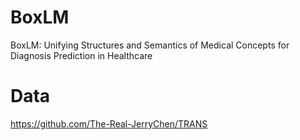 # BoxLM
BoxLM: Unifying Structures and Semantics of Medical Concepts for Diagnosis Prediction in Healthcare

# Data
https://github.com/The-Real-JerryChen/TRANS
